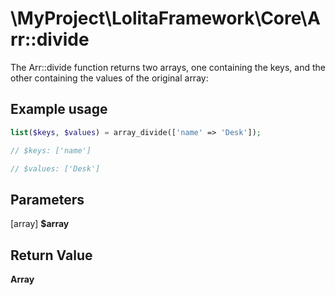 \MyProject\LolitaFramework\Core\Arr::divide
===

The Arr::divide function returns two arrays, one containing the keys, and the other containing the values of the original array:

Example usage
---
```php
list($keys, $values) = array_divide(['name' => 'Desk']);

// $keys: ['name']

// $values: ['Desk']
```

Parameters
---
[array] **$array**

Return Value
---
**Array**
